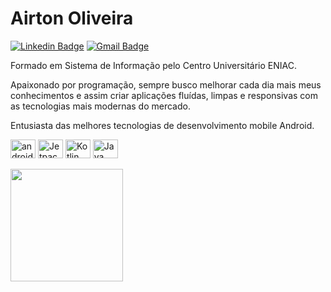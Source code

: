 # Airton Oliveira

[![Linkedin Badge](https://img.shields.io/badge/-Airton%20Oliveira-FF9900?style=flat-square&logo=Linkedin&logoColor=white&link=https://https://www.linkedin.com/in/airton-oliveira-42b52917b)](https://www.linkedin.com/in/airton-oliveira-42b52917b) 
[![Gmail Badge](https://img.shields.io/badge/-atn0803@gmail.com-FF9900?style=flat-square&logo=Gmail&logoColor=white&link=mailto:atn0803@gmail.com)](mailto:atn0803@gmail.com)

Formado em Sistema de Informação pelo Centro Universitário ENIAC.

Apaixonado por programação, sempre busco melhorar cada dia mais meus conhecimentos e assim criar aplicações fluídas, limpas e responsivas com as tecnologias mais modernas do mercado.

Entusiasta das melhores tecnologias de desenvolvimento mobile Android.

<div style="display: inline_block">
  <img align="center" alt="android"      height="30" width="40" src="https://xesque.rocketseat.dev/platform/tech/1629923496721.svg">
  <img align="center" alt="Jetpack Compose"      height="30" width="40" src="https://3.bp.blogspot.com/-VVp3WvJvl84/X0Vu6EjYqDI/AAAAAAAAPjU/ZOMKiUlgfg8ok8DY8Hc-ocOvGdB0z86AgCLcBGAsYHQ/s1600/jetpack%2Bcompose%2Bicon_RGB.png">
  <img align="center" alt="Kotlin"       height="30" width="40" src="https://xesque.rocketseat.dev/platform/tech/kotlin.svg">
  <img align="center" alt="Java"         height="30" width="40" src="https://xesque.rocketseat.dev/platform/tech/java.svg">
</div>

<div>
  <br>
  <a href="https://github.com/danlibs">
  <img height="180cm" src="https://github-readme-stats.vercel.app/api/top-langs/?username=zero1code&layout=compact&lang_count=16&theme=darcula"/>
</div>

